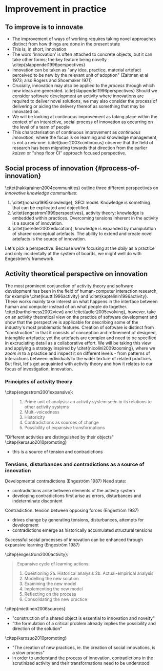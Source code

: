 
# Improvement in practice

## To improve is to innovate

- The improvement of ways of working requires taking novel approaches distinct from how things are done in the present state
- This is, in short, innovation
- The word 'innovation' is often attached to concrete objects, but it can take other forms; the key feature being novelty \citep{slappendel1996perspectives}
- Innovation can be taken as "any idea, practice, material artefact perceived to be new by the relevant unit of adoption" (Zaltman et al 1973; also Rogers and Shoemaker 1971)
- Crucially, innovation may also be applied to the *process* through which new ideas are generated. \cite{slappendel1996perspectives} Should we consider software development an activity where innovations are required to deliver novel solutions, we may also consider the process of delivering or aiding the delivery thereof as something that may be innovated on.
- We will be looking at continuous improvement as taking place within the context of an interactive, social process of innovation as occurring on the level of a team of people
- This characterisation of continuous improvement as *continuous innovation*, where the focus is on learning and knowledge management, is not a new one. \citet{boer2003continuous} observe that the field of research has been migrating towards that direction from the earlier *kaizen* or "shop floor CI" approach focused perspective.

## Social process of innovation {#process-of-innovation}

\citet{hakkarainen2004communities} outline three different perspectives on *innovative knowledge communities*:

1. \citet{nonaka1995knowledge}, SECI model. Knowledge is something that can be explicated and objectified.
2. \citet{engestrom1999perspectives}, activity theory: knowledge is embedded within practices. Overcoming tensions inherent in the activity is a source of innovation.
3. \citet{bereiter2002education}, knowledge is expanded by manipulation of shared conceptual artefacts. The ability to extend and create novel artefacts is the source of innovation.

Let's pick a perspective. Because we're focusing at the *daily* as a practice and only incidentally at the system of boards, we might well do with Engeström's framework.

## Activity theoretical perspective on innovation

The most prominent conjunction of activity theory and software development has been in the field of human-computer interaction research, for example  \citet{kuutti1996activity} and \citet{kaptelinin1996activity}. These works mainly take interest on what happens in the interface between human and computer instead of on what people do together. \citet{barthelmess2002view} and \citet{adler2005evolving}, however, take on an activity theoretical view on the practice of software development and show that the perspective is applicable for describing some of the industry's most problematic features. Creation of software is distinct from "construction" in that it consists of conception and refinement of designed, intangible artefacts; yet the artefacts are complex and need to be specified in excruciating detail as a collaborative effort. We will be taking this view and applying a strategy inspired by \citet{nicolini2009zooming}, where we *zoom in* to a practice and inspect it on different levels - from patterns of interactions between individuals to the wider texture of related practices. But first, let's get acquainted with activity theory and how it relates to our focus of investigation, innovation.

### Principles of activity theory

\citep{engestrom2001expansive}:

> 1. Prime unit of analysis: an activity system seen in its relations to other activity systems
> 2. Multi-voicedness
> 3. Historicity
> 4. Contradictions as sources of change
> 5. Possibility of expansive transformations

"Different activities are distinguished by their objects" \citep{kerosuo2010promoting}
- this is a source of tension and contradictions




### Tensions, disturbances and contradictions as a source of innovation

Developmental contradictions (Engeström 1987)
Need state:
- contradictions arise between elements of the activity system
- developing contradictions first arise as errors, disturbances and indeterminate discontent

Contradiction: tension between opposing forces (Engeström 1987)
- drives change by generating tensions, disturbances, attempts for development
- contradictions emerge as historically accumulated structural tensions

Successful social processes of innovation can be enhanced through expansive learning (Engeström 1987)

\citep{engestrom2000activity}:

> Expansive cycle of learning actions:
> 1. Questioning
> 2a. Historical analysis
> 2b. Actual-empirical analysis
> 3. Modelling the new solution
> 4. Examining the new model
> 5. Implementing the new model
> 6. Reflecting on the process
> 7. Consolidating the new practice

\citep{miettinen2006sources}
- "construction of a shared object is essential to innovation and novelty"
- "the formulation of a critical problem already implies the possibility and direction of the solution"

\citep{kerosuo2010promoting}
- "The creation of new practices, ie. the creation of social innovations, is a slow process"
- in order to understand the process of innovation, contradictions in the scrutinized activity and their transformations need to be understood
